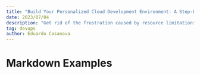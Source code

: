 ```yaml
---
title: "Build Your Personalized Cloud Development Environment: A Step-by-Step Guide"
date: 2023/07/04
description: "Get rid of the frustration caused by resource limitations and computer crashes. Explore an affordable solution with a disposable cloud development environment. Build and customize your development setup effortlessly using a wide range of tools, all via simple commands. Say goodbye to financial constraints and the hassle of buying new hardware - discover the convenience of a cloud-based solution today!"
tag: devops
author: Eduardo Casanova
---
```


# Markdown Examples

